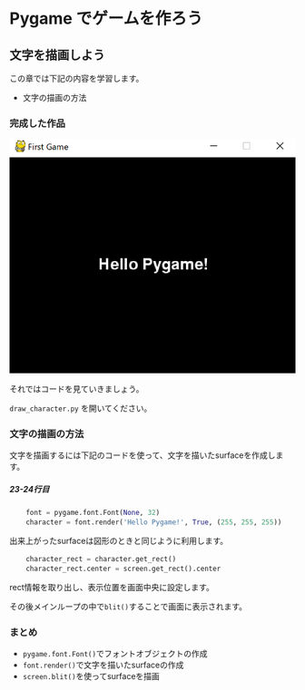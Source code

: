 # Pygame でゲームを作ろう

## 文字を描画しよう

この章では下記の内容を学習します。

- 文字の描画の方法

### 完成した作品

![](./draw_character.png)

それではコードを見ていきましょう。

`draw_character.py` を開いてください。

### 文字の描画の方法

文字を描画するには下記のコードを使って、文字を描いたsurfaceを作成します。

##### 23-24行目

```python
    font = pygame.font.Font(None, 32)
    character = font.render('Hello Pygame!', True, (255, 255, 255))
```

出来上がったsurfaceは図形のときと同じように利用します。

```python
    character_rect = character.get_rect()
    character_rect.center = screen.get_rect().center
```

rect情報を取り出し、表示位置を画面中央に設定します。

その後メインループの中で`blit()`することで画面に表示されます。

### まとめ

- `pygame.font.Font()`でフォントオブジェクトの作成
- `font.render()`で文字を描いたsurfaceの作成
- `screen.blit()`を使ってsurfaceを描画